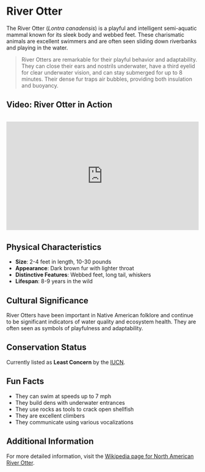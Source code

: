 # River Otter

The River Otter (*Lontra canadensis*) is a playful and intelligent semi-aquatic mammal known for its sleek body and webbed feet. These charismatic animals are excellent swimmers and are often seen sliding down riverbanks and playing in the water.

> River Otters are remarkable for their playful behavior and adaptability. They can close their ears and nostrils underwater, have a third eyelid for clear underwater vision, and can stay submerged for up to 8 minutes. Their dense fur traps air bubbles, providing both insulation and buoyancy.

## Video: River Otter in Action
<div class="video-container" style="position: relative; padding-bottom: 56.25%; height: 0; overflow: hidden; max-width: 100%; margin: 2rem 0;">
    <iframe style="position: absolute; top: 0; left: 0; width: 100%; height: 100%;" 
            src="https://www.youtube.com/embed/rN1zcU-xHrI" 
            title="River Otter in Action" 
            frameborder="0" 
            allow="accelerometer; autoplay; clipboard-write; encrypted-media; gyroscope; picture-in-picture" 
            allowfullscreen>
    </iframe>
</div>

## Physical Characteristics

- **Size**: 2-4 feet in length, 10-30 pounds
- **Appearance**: Dark brown fur with lighter throat
- **Distinctive Features**: Webbed feet, long tail, whiskers
- **Lifespan**: 8-9 years in the wild

## Cultural Significance
River Otters have been important in Native American folklore and continue to be significant indicators of water quality and ecosystem health. They are often seen as symbols of playfulness and adaptability.

## Conservation Status
Currently listed as **Least Concern** by the [IUCN](https://www.iucnredlist.org/species/12302/21936349).

## Fun Facts
- They can swim at speeds up to 7 mph
- They build dens with underwater entrances
- They use rocks as tools to crack open shellfish
- They are excellent climbers
- They communicate using various vocalizations

## Additional Information
For more detailed information, visit the [Wikipedia page for North American River Otter](https://en.wikipedia.org/wiki/North_American_river_otter). 